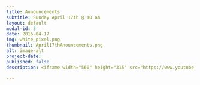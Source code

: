 ```yaml
---
title: Announcements
subtitle: Sunday April 17th @ 10 am
layout: default
modal-id: 5
date: 2016-04-17
img: white_pixel.png
thumbnail: April17thAnouncements.png
alt: image-alt
project-date:
published: false
description: <iframe width="560" height="315" src="https://www.youtube.com/embed/dAn_ZhyKP2Q" frameborder="0" allowfullscreen></iframe>

---
```

